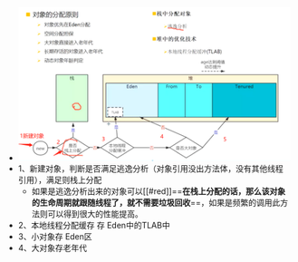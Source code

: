 - ![image.png](../assets/image_1689518950943_0.png)
- 1、新建对象，判断是否满足逃逸分析（对象引用没出方法体，没有其他线程引用），满足则栈上分配
	- 如果是逃逸分析出来的对象可以[[#red]]==**在栈上分配的话，那么该对象的生命周期就跟随线程了，就不需要垃圾回收**==，如果是频繁的调用此方法则可以得到很大的性能提高。
- 2、本地线程分配缓存 存 Eden中的TLAB中
- 3、小对象存 Eden区
- 4、大对象存老年代